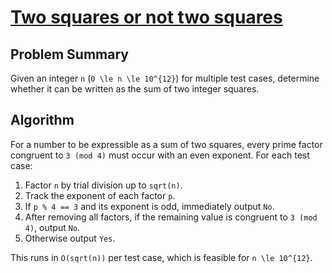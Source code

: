 # [Two squares or not two squares](https://www.spoj.com/problems/TWOSQRS/)

## Problem Summary
Given an integer `n` (`0 \le n \le 10^{12}`) for multiple test cases, determine whether it can be written as the sum of two integer squares.

## Algorithm
For a number to be expressible as a sum of two squares, every prime factor congruent to `3 (mod 4)` must occur with an even exponent. For each test case:

1. Factor `n` by trial division up to `sqrt(n)`.
2. Track the exponent of each factor `p`.
3. If `p % 4 == 3` and its exponent is odd, immediately output `No`.
4. After removing all factors, if the remaining value is congruent to `3 (mod 4)`, output `No`.
5. Otherwise output `Yes`.

This runs in `O(sqrt(n))` per test case, which is feasible for `n \le 10^{12}`.
